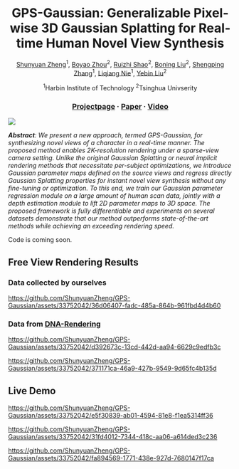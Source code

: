 <div align="center">

# <b>GPS-Gaussian</b>: Generalizable Pixel-wise 3D Gaussian Splatting for Real-time Human Novel View Synthesis

[Shunyuan Zheng](https://shunyuanzheng.github.io)<sup>1</sup>, [Boyao Zhou](https://morpheo.inrialpes.fr/people/zhou)<sup>2</sup>, [Ruizhi Shao](https://dsaurus.github.io/saurus)<sup>2</sup>, [Boning Liu](https://scholar.google.com/citations?user=PG1mUewAAAAJ)<sup>2</sup>, [Shengping Zhang](http://homepage.hit.edu.cn/zhangshengping)<sup>1</sup>, [Liqiang Nie](https://liqiangnie.github.io)<sup>1</sup>, [Yebin Liu](https://www.liuyebin.com)<sup>2</sup>

<sup>1</sup>Harbin Institute of Technology <sup>2</sup>Tsinghua Univserity

### [Projectpage](https://shunyuanzheng.github.io/GPS-Gaussian) · [Paper](https://arxiv.org/pdf/2312.02155.pdf) · [Video](https://youtu.be/TBIekcqt0j0)

</div>

<img src="https://shunyuanzheng.github.io/assets/GPS-Gaussian/images/teaser.png">

***Abstract**: We present a new approach, termed GPS-Gaussian, for synthesizing novel views of a character in a real-time manner. The proposed method enables 2K-resolution rendering under a sparse-view camera setting. Unlike the original Gaussian Splatting or neural implicit rendering methods that necessitate per-subject optimizations, we introduce Gaussian parameter maps defined on the source views and regress directly Gaussian Splatting properties for instant novel view synthesis without any fine-tuning or optimization. To this end, we train our Gaussian parameter regression module on a large amount of human scan data, jointly with a depth estimation module to lift 2D parameter maps to 3D space. The proposed framework is fully differentiable and experiments on several datasets demonstrate that our method outperforms state-of-the-art methods while achieving an exceeding rendering speed.*

Code is coming soon.

## Free View Rendering Results
### Data collected by ourselves

https://github.com/ShunyuanZheng/GPS-Gaussian/assets/33752042/36d06407-fadc-485a-864b-961fbd4d4b60

### Data from [DNA-Rendering](https://dna-rendering.github.io/)

https://github.com/ShunyuanZheng/GPS-Gaussian/assets/33752042/d392673c-13cd-442d-aa94-6629c9edfb3c

https://github.com/ShunyuanZheng/GPS-Gaussian/assets/33752042/371171ca-46a9-427b-9549-9d65fc4b135d

## Live Demo

https://github.com/ShunyuanZheng/GPS-Gaussian/assets/33752042/e5f30839-ab01-4594-81e8-f1ea5314ff36

https://github.com/ShunyuanZheng/GPS-Gaussian/assets/33752042/31fd4012-7344-418c-aa06-a614ded3c236

https://github.com/ShunyuanZheng/GPS-Gaussian/assets/33752042/fa894569-1771-438e-927d-7680147f17ca



